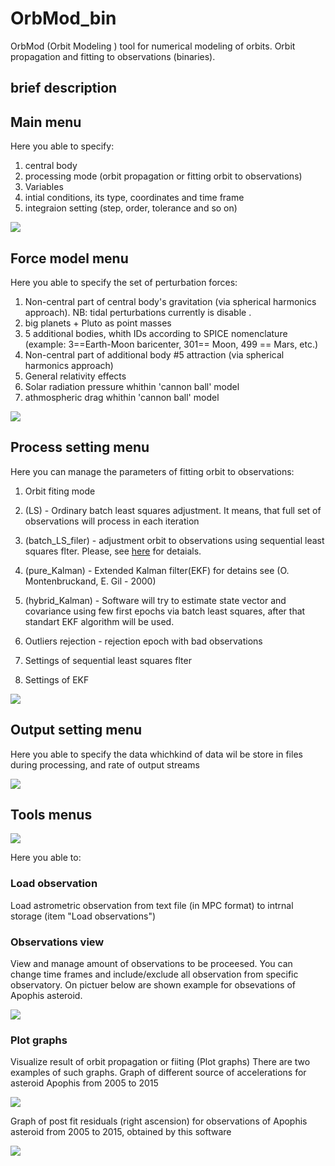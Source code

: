 # OrbMod_bin
OrbMod (Orbit Modeling ) tool for numerical modeling of orbits. Orbit propagation and fitting to observations (binaries).



##  brief description

## Main menu

Here you able to specify:

1. central body
2. processing mode (orbit propagation or fitting orbit to observations)
3. Variables
4. intial conditions, its type, coordinates and time frame
5. integraion setting (step, order, tolerance and so on)

![](https://github.com/vdmitriev90/OrbMod_DotNET_UI/blob/master/MainWindow.png )

## Force model menu
Here you able to specify the set of perturbation forces:

1. Non-central part of central body's gravitation (via spherical harmonics approach). NB: tidal perturbations currently is disable .
2. big planets + Pluto as point masses
3. 5 additional bodies, whith IDs according to SPICE nomenclature (example: 3==Earth-Moon baricenter, 301== Moon, 499 == Mars, etc.)
3. Non-central part  of additional body #5  attraction (via spherical harmonics approach)
4. General relativity effects
5. Solar radiation pressure whithin 'cannon ball' model
5. athmospheric drag whithin 'cannon ball' model

![](https://github.com/vdmitriev90/OrbMod_DotNET_UI/blob/master/ForceModel.png)

## Process setting menu
Here you can manage the parameters of fitting orbit to observations:

1. Orbit fiting mode

 1. (LS) - Ordinary batch least squares adjustment. It means, that full set of observations will process in each iteration
 1. (batch_LS_filer) - adjustment orbit to observations using  sequential least squares flter. Please, see [here](https://www.researchgate.net/publication/310503329_Application_of_recursive_approaches_to_differential_orbit_correction_of_near_Earth_asteroids) for detaials.
 1. (pure_Kalman) - Extended Kalman filter(EKF) for detains see (O. Montenbruckand, E. Gil  - 2000)
 1. (hybrid_Kalman) - Software will try to estimate state vector and covariance using few first epochs via batch least squares, after that standart EKF algorithm will be used.

2. Outliers rejection - rejection epoch with bad observations
3. Settings of sequential least squares flter
4. Settings of EKF

 
 ![](https://github.com/vdmitriev90/OrbMod_DotNET_UI/blob/master/Process%20settings.png)
 
 
## Output setting menu
Here you able to specify the data whichkind of data wil be store in files during processing, and rate of output streams

![](https://github.com/vdmitriev90/OrbMod_DotNET_UI/blob/master/Output%20settings.png)

## Tools menus


![](https://github.com/vdmitriev90/OrbMod_DotNET_UI/blob/master/Tools.png)

Here you able to:
### Load observation
Load astrometric observation  from text file (in MPC format) to intrnal storage (item "Load observations")


### Observations view  
View and manage amount of observations to be proceesed. You can change time frames  and include/exclude all observation from specific observatory.
On pictuer below are shown example for obsevations of Apophis asteroid. 

![](https://github.com/vdmitriev90/OrbMod_DotNET_UI/blob/master/ObservationsView.png)

### Plot graphs
Visualize result of orbit propagation or fiiting (Plot graphs)
There are two examples of such graphs.
Graph  of different source of accelerations for asteroid Apophis from 2005 to 2015

![](https://github.com/vdmitriev90/OrbMod_DotNET_UI/blob/master/Plot_acc.png)

Graph of post fit residuals (right ascension) for observations of Apophis asteroid  from 2005 to 2015, obtained by this software

![](https://github.com/vdmitriev90/OrbMod_DotNET_UI/blob/master/ResidualsRA.png)





